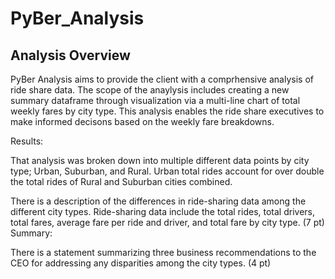 # PyBer_Analysis

## Analysis Overview
PyBer Analysis aims to provide the client with a comprhensive analysis of ride share data. The scope of the anaylysis includes creating a new summary dataframe through visualization via a multi-line chart of total weekly fares by city type. This analysis enables the ride share executives to make informed decisons based on the weekly fare breakdowns. 

Results:

That analysis was broken down into multiple different data points by city type; Urban, Suburban, and Rural. Urban total rides account for over double the total rides of Rural and Suburban cities combined.

There is a description of the differences in ride-sharing data among the different city types. Ride-sharing data include the total rides, total drivers, total fares, average fare per ride and driver, and total fare by city type. (7 pt)
Summary:

There is a statement summarizing three business recommendations to the CEO for addressing any disparities among the city types. (4 pt)
